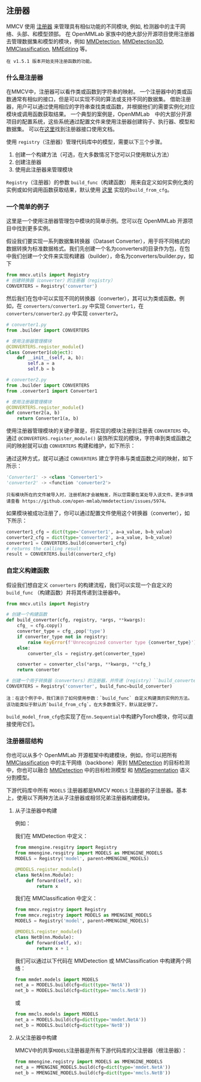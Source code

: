 ## 注册器

MMCV 使用 [注册器](https://github.com/open-mmlab/mmcv/blob/master/mmcv/utils/registry.py) 来管理具有相似功能的不同模块, 例如, 检测器中的主干网络、头部、和模型颈部。
在 OpenMMLab 家族中的绝大部分开源项目使用注册器去管理数据集和模型的模块，例如 [MMDetection](https://github.com/open-mmlab/mmdetection), [MMDetection3D](https://github.com/open-mmlab/mmdetection3d), [MMClassification](https://github.com/open-mmlab/mmclassification), [MMEditing](https://github.com/open-mmlab/mmediting) 等。

```{note}
在 v1.5.1 版本开始支持注册函数的功能。
```

### 什么是注册器

在MMCV中，注册器可以看作类或函数到字符串的映射。
一个注册器中的类或函数通常有相似的接口，但是可以实现不同的算法或支持不同的数据集。
借助注册器，用户可以通过使用相应的字符串查找类或函数，并根据他们的需要实例化对应模块或调用函数获取结果。
一个典型的案例是，OpenMMLab　中的大部分开源项目的配置系统，这些系统通过配置文件来使用注册器创建钩子、执行器、模型和数据集。
可以在[这里](https://mmcv.readthedocs.io/en/latest/api.html?highlight=registry#mmcv.utils.Registry)找到注册器接口使用文档。

使用 `registry`（注册器）管理代码库中的模型，需要以下三个步骤。

1. 创建一个构建方法（可选，在大多数情况下您可以只使用默认方法）
2. 创建注册器
3. 使用此注册器来管理模块

`Registry`（注册器）的参数 `build_func`（构建函数） 用来自定义如何实例化类的实例或如何调用函数获取结果，默认使用 [这里](https://mmcv.readthedocs.io/en/latest/api.html?highlight=registry#mmcv.utils.build_from_cfg) 实现的`build_from_cfg`。

### 一个简单的例子

这里是一个使用注册器管理包中模块的简单示例。您可以在 OpenMMLab 开源项目中找到更多实例。

假设我们要实现一系列数据集转换器（Dataset Converter），用于将不同格式的数据转换为标准数据格式。我们先创建一个名为converters的目录作为包，在包中我们创建一个文件来实现构建器（builder），命名为converters/builder.py，如下

```python
from mmcv.utils import Registry
# 创建转换器（converter）的注册器（registry）
CONVERTERS = Registry('converter')
```

然后我们在包中可以实现不同的转换器（converter），其可以为类或函数。例如，在 `converters/converter1.py` 中实现 `Converter1`，在 `converters/converter2.py` 中实现 `converter2`。

```python
# converter1.py
from .builder import CONVERTERS

# 使用注册器管理模块
@CONVERTERS.register_module()
class Converter1(object):
    def __init__(self, a, b):
        self.a = a
        self.b = b
```

```python
# converter2.py
from .builder import CONVERTERS
from .converter1 import Converter1

# 使用注册器管理模块
@CONVERTERS.register_module()
def converter2(a, b)
    return Converter1(a, b)
```

使用注册器管理模块的关键步骤是，将实现的模块注册到注册表 `CONVERTERS` 中。通过 `@CONVERTERS.register_module()` 装饰所实现的模块，字符串到类或函数之间的映射就可以由 `CONVERTERS` 构建和维护，如下所示：

通过这种方式，就可以通过 `CONVERTERS` 建立字符串与类或函数之间的映射，如下所示：

```python
'Converter1' -> <class 'Converter1'>
'converter2' -> <function 'converter2'>
```

```{note}
只有模块所在的文件被导入时，注册机制才会被触发，所以您需要在某处导入该文件。更多详情请查看 https://github.com/open-mmlab/mmdetection/issues/5974。
```

如果模块被成功注册了，你可以通过配置文件使用这个转换器（converter），如下所示：

```python
converter1_cfg = dict(type='Converter1', a=a_value, b=b_value)
converter2_cfg = dict(type='converter2', a=a_value, b=b_value)
converter1 = CONVERTERS.build(converter1_cfg)
# returns the calling result
result = CONVERTERS.build(converter2_cfg)
```

### 自定义构建函数

假设我们想自定义 `converters` 的构建流程，我们可以实现一个自定义的 `build_func` （构建函数）并将其传递到注册器中。

```python
from mmcv.utils import Registry

# 创建一个构建函数
def build_converter(cfg, registry, *args, **kwargs):
    cfg_ = cfg.copy()
    converter_type = cfg_.pop('type')
    if converter_type not in registry:
        raise KeyError(f'Unrecognized converter type {converter_type}')
    else:
        converter_cls = registry.get(converter_type)

    converter = converter_cls(*args, **kwargs, **cfg_)
    return converter

# 创建一个用于转换器（converters）的注册器，并传递（registry）``build_converter`` 函数
CONVERTERS = Registry('converter', build_func=build_converter)
```

```{note}
注：在这个例子中，我们演示了如何使用参数：`build_func` 自定义构建类的实例的方法。
该功能类似于默认的`build_from_cfg`。在大多数情况下，默认就足够了。
```

`build_model_from_cfg`也实现了在`nn.Sequential`中构建PyTorch模块，你可以直接使用它们。

### 注册器层结构

你也可以从多个 OpenMMLab 开源框架中构建模块，例如，你可以把所有 [MMClassification](https://github.com/open-mmlab/mmclassification) 中的主干网络（backbone）用到 [MMDetection](https://github.com/open-mmlab/mmdetection) 的目标检测中，你也可以融合 [MMDetection](https://github.com/open-mmlab/mmdetection) 中的目标检测模型 和 [MMSegmentation](https://github.com/open-mmlab/mmsegmentation) 语义分割模型。

下游代码库中所有 `MODELS` 注册器都是MMCV `MODELS` 注册器的子注册器。基本上，使用以下两种方法从子注册器或相邻兄弟注册器构建模块。

1. 从子注册器中构建

   例如：

   我们在 MMDetection 中定义：

   ```python
   from mmengine.resgitry import Registry
   from mmengine.resgitry import MODELS as MMENGINE_MODELS
   MODELS = Registry('model', parent=MMENGINE_MODELS)

   @MODELS.register_module()
   class NetA(nn.Module):
       def forward(self, x):
           return x
   ```

   我们在 MMClassification 中定义：

   ```python
   from mmcv.registry import Registry
   from mmcv.registry import MODELS as MMENGINE_MODELS
   MODELS = Registry('model', parent=MMENGINE_MODELS)

   @MODELS.register_module()
   class NetB(nn.Module):
       def forward(self, x):
           return x + 1
   ```

   我们可以通过以下代码在 MMDetection 或 MMClassification 中构建两个网络：

   ```python
   from mmdet.models import MODELS
   net_a = MODELS.build(cfg=dict(type='NetA'))
   net_b = MODELS.build(cfg=dict(type='mmcls.NetB'))
   ```

   或

   ```python
   from mmcls.models import MODELS
   net_a = MODELS.build(cfg=dict(type='mmdet.NetA'))
   net_b = MODELS.build(cfg=dict(type='NetB'))
   ```

2. 从父注册器中构建

   MMCV中的共享`MODELS`注册器是所有下游代码库的父注册器（根注册器）：

   ```python
   from mmengine.registry import MODELS as MMENGINE_MODELS
   net_a = MMENGINE_MODELS.build(cfg=dict(type='mmdet.NetA'))
   net_b = MMENGINE_MODELS.build(cfg=dict(type='mmcls.NetB'))
   ```
